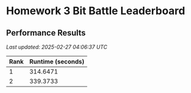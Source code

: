 # Homework 3 Bit Battle Leaderboard



## Performance Results

*Last updated: 2025-02-27 04:06:37 UTC*

| Rank | Runtime (seconds) |
|------|------------------|
| 1 | 314.6471 |
| 2 | 339.3733 |

